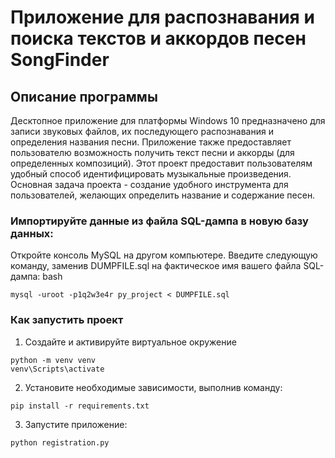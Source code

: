 # Приложение для распознавания и поиска текстов и аккордов песен SongFinder

## Описание программы
Десктопное приложение для платформы Windows 10 предназначено для 
записи звуковых файлов, их последующего распознавания и определения 
названия песни. Приложение также предоставляет пользователю 
возможность получить текст песни и аккорды (для определенных
композиций). Этот проект предоставит пользователям удобный способ 
идентифицировать музыкальные произведения. Основная задача проекта -
создание удобного инструмента для пользователей, желающих определить 
название и содержание песен.
### Импортируйте данные из файла SQL-дампа в новую базу данных:
Откройте консоль MySQL на другом компьютере.
Введите следующую команду, заменив DUMPFILE.sql на фактическое имя вашего файла SQL-дампа:
bash
```
mysql -uroot -p1q2w3e4r py_project < DUMPFILE.sql
```

### Как запустить проект
1. Создайте и активируйте виртуальное окружение
```
python -m venv venv
venv\Scripts\activate
```
2. Установите необходимые зависимости, выполнив команду:
```
pip install -r requirements.txt
```
3. Запустите приложение:
```python
python registration.py
```
